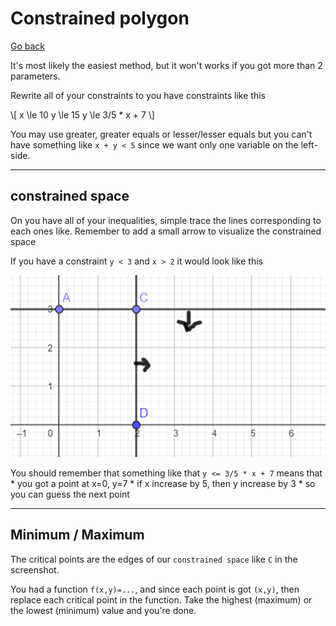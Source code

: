 # Constrained polygon

[Go back](..)

It's most likely the easiest method, but it won't
works if you got more than 2 parameters.

Rewrite all of your constraints to you
have constraints like this

<p>
\[
x \le 10
y \le 15
y \le 3/5 * x + 7
\]
</p>

You may use greater, greater equals or lesser/lesser
equals but you can't have something like ``x + y < 5``
since we want only one variable on the left-side.

<hr class="sr">

## constrained space

On you have all of your inequalities, simple trace
the lines corresponding to each ones like. Remember
to add a small arrow to visualize the constrained
space

If you have a constraint ``y < 3`` and `x > 2` it would
look like this

![](lines.png)

You should remember that something like that 
``y <= 3/5 * x + 7`` means that
    * you got a point at x=0, y=7
    * if x increase by 5, then y increase by 3
    * so you can guess the next point

<hr class="sl">

## Minimum / Maximum

The critical points are the edges of our
``constrained space`` like `C` in the screenshot.

You had a function ``f(x,y)=...``, and since each
point is got ``(x,y)``, then replace each critical
point in the function. Take the highest (maximum)
or the lowest (minimum) value and you're done.